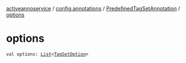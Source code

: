 [activeannoservice](../../index.md) / [config.annotations](../index.md) / [PredefinedTagSetAnnotation](index.md) / [options](./options.md)

# options

`val options: `[`List`](https://kotlinlang.org/api/latest/jvm/stdlib/kotlin.collections/-list/index.html)`<`[`TagSetOption`](../-tag-set-option/index.md)`>`